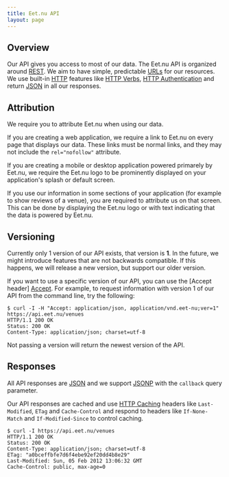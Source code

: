 ```yaml
---
title: Eet.nu API
layout: page
---
```


## Overview

Our API gives you access to most of our data. The Eet.nu API is organized around [REST][REST]. We aim to have simple, predictable [URLs][URL] for our resources. We use built-in [HTTP][HTTP] features like [HTTP Verbs][HTTP Verbs], [HTTP Authentication][HTTP Auth] and return [JSON][JSON] in all our responses.

## Attribution

We require you to attribute Eet.nu when using our data. 

If you are creating a web application, we require a link to Eet.nu on every page that displays our data. These links must be normal links, and they may not include the `rel="nofollow"` attribute.

If you are creating a mobile or desktop application powered primarely by Eet.nu, we require the Eet.nu logo to be prominently displayed on your application's splash or default screen.

If you use our information in some sections of your application (for example to show reviews of a venue), you are required to attribute us on that screen. This can be done by displaying the Eet.nu logo or with text indicating that the data is powered by Eet.nu.

## Versioning

Currently only 1 version of our API exists, that version is **1**. In the future, we might introduce features that are not backwards compatible. If this happens, we will release a new version, but support our older version.

If you want to use a specific version of our API, you can use the [Accept header] [Accept]. For example, to request information with version 1 of our API from the command line, try the following:

~~~
$ curl -I -H "Accept: application/json, application/vnd.eet-nu;ver=1" https://api.eet.nu/venues
HTTP/1.1 200 OK
Status: 200 OK
Content-Type: application/json; charset=utf-8
~~~

Not passing a version will return the newest version of the API.

## Responses

All API responses are [JSON][JSON] and we support [JSONP][JSONP] with the `callback` query parameter.

Our API responses are cached and use [HTTP Caching][HTTP Caching] headers like `Last-Modified`, `ETag` and `Cache-Control` and respond to headers like `If-None-Match` and `If-Modified-Since` to control caching.

~~~
$ curl -I https://api.eet.nu/venues
HTTP/1.1 200 OK
Status: 200 OK
Content-Type: application/json; charset=utf-8
ETag: "a0bceffbfe7d6f4ebe92ef20dd4b8e29"
Last-Modified: Sun, 05 Feb 2012 13:06:32 GMT
Cache-Control: public, max-age=0
~~~

[REST]: https://en.wikipedia.org/wiki/Representational_State_Transfer "Representational state transfer (REST)"
[URL]: https://en.wikipedia.org/wiki/Uniform_resource_locator "Uniform resource locator (URL)"
[HTTP]: https://en.wikipedia.org/wiki/Hypertext_Transfer_Protocol "Hypertext Transfer Protocol (HTTP)"
[HTTP Verbs]: https://en.wikipedia.org/wiki/Hypertext_Transfer_Protocol#Request_methods "HTTP Request methods"
[HTTP Auth]: https://en.wikipedia.org/wiki/Basic_access_authentication "Basic HTTP Authentication"
[HTTP Caching]: https://www.w3.org/Protocols/rfc2616/rfc2616-sec13.html "Caching in HTTP"
[JSON]: https://en.wikipedia.org/wiki/JSON "Javascript Object Notation (JSON)"
[JSONP]: https://en.wikipedia.org/wiki/JSONP "JSON with padding (JSONP)"
[Accept]: https://www.w3.org/Protocols/rfc2616/rfc2616-sec14.html "Accept request-header"
